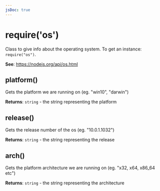 ```yaml
---
jsDoc: true
---
```


<a name="os" id="os"></a>

# require('os')
Class to give info about the operating system. To get an instance: `require("os")`.

**See**: https://nodejs.org/api/os.html  


<a name="os-platform" id="os-platform"></a>

## platform()
Gets the platform we are running on (eg. "win10", "darwin")

**Returns**: `string` - the string representing the platform  


<a name="os-release" id="os-release"></a>

## release()
Gets the release number of the os (eg. "10.0.1.1032")

**Returns**: `string` - the string representing the release  


<a name="os-arch" id="os-arch"></a>

## arch()
Gets the platform architecture we are running on (eg. "x32, x64, x86_64 etc")

**Returns**: `string` - the string representing the architecture  

